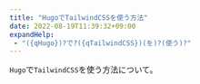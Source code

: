 ```yaml
---
title: "HugoでTailwindCSSを使う方法"
date: 2022-08-19T11:39:32+09:00
expandHelp:
 - "({qHugo})?で?({qTailwindCSS})(を)?(使う)?"
---
```


`Hugo`で`TailwindCSS`を使う方法について。

